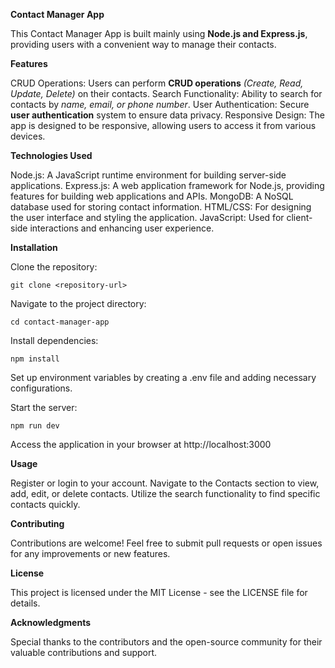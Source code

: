 **Contact Manager App**

This Contact Manager App is built mainly using **Node.js and Express.js**, providing users with a convenient way to manage their contacts.

**Features**

CRUD Operations: Users can perform **CRUD operations** _(Create, Read, Update, Delete)_ on their contacts.
Search Functionality: Ability to search for contacts by _name, email, or phone number_.
User Authentication: Secure **user authentication** system to ensure data privacy.
Responsive Design: The app is designed to be responsive, allowing users to access it from various devices.

**Technologies Used**

Node.js: A JavaScript runtime environment for building server-side applications.
Express.js: A web application framework for Node.js, providing features for building web applications and APIs.
MongoDB: A NoSQL database used for storing contact information.
HTML/CSS: For designing the user interface and styling the application.
JavaScript: Used for client-side interactions and enhancing user experience.

**Installation**

Clone the repository: 

    git clone <repository-url>

Navigate to the project directory: 

    cd contact-manager-app
Install dependencies: 

    npm install
    
Set up environment variables by creating a .env file and adding necessary configurations.

Start the server: 

    npm run dev

Access the application in your browser at http://localhost:3000

**Usage**

Register or login to your account.
Navigate to the Contacts section to view, add, edit, or delete contacts.
Utilize the search functionality to find specific contacts quickly.

**Contributing**

Contributions are welcome! Feel free to submit pull requests or open issues for any improvements or new features.

**License**

This project is licensed under the MIT License - see the LICENSE file for details.

**Acknowledgments**

Special thanks to the contributors and the open-source community for their valuable contributions and support.
